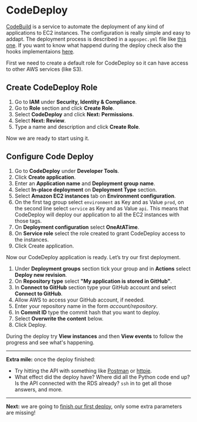 # CodeDeploy

[CodeBuild](http://docs.aws.amazon.com/codedeploy/latest/userguide/welcome.html) is a service to automate the deployment of any kind of applications to EC2 instances. The configuration is really simple and easy to addapt. The deployment process is described in a `appspec.yml` file like [this one](/appspec.yml). If you want to know what happend during the deploy check also the hooks implementaions [here](/infrastructure/aws/codedeploy).

First we need to create a default role for CodeDeploy so it can have access to other AWS services (like S3).

## Create CodeDeploy Role
1. Go to **IAM** under **Security, Identity & Compliance**.
2. Go to **Role** section and click **Create Role**.
3. Select **CodeDeploy** and click **Next: Permissions**.
4. Select **Next: Review**.
5. Type a name and description and click **Create Role**.

Now we are ready to start using it.

##  Configure Code Deploy
1. Go to **CodeDeploy** under **Developer Tools**.
2. Click **Create application**.
3. Enter an **Application name** and **Deployment group name**.
4. Select **In-place deployment** on **Deployment Type** section.
5. Select **Amazon EC2 instances** tab on **Environment configuration**.
6. On the first tag group select `environment` as Key and as Value `prod`, on the second line select `service` as Key and as Value `api`. This means that CodeDeploy will deploy our application to all the EC2 instances with those tags.
7. On **Deployment configuration** select **OneAtATime**.
8. On **Service role** select the role created to grant CodeDeploy access to the instances.
9. Click Create application.

Now our CodeDeploy application is ready. Let’s try our first deployment.

1. Under **Deployment groups** section tick your group and in **Actions** select **Deploy new revision**.
2. On **Repository type** select **"My application is stored in GitHub"**.
3. In **Connect to GitHub** section type your GitHub account and select **Connect to GitHub**.
4. Allow AWS to access your GitHub account, if needed.
5. Enter your repository name in the form _account/repository_.
6. In **Commit ID** type the commit hash that you want to deploy.
7. Select **Overwrite the content** below.
8. Click Deploy.

During the deploy try **View instances** and then **View events** to follow the progress and see what's happening.

---
**Extra mile:** once the deploy finished:

- Try hitting the API with something like [Postman](https://www.getpostman.com/) or [httpie](https://httpie.org/).
- What effect did the deploy have? Where did all the Python code end up? Is the API connected with the RDS already? `ssh` in to get all those answers, and more.

---
**Next:** we are going to [finish our first deploy](/workshop/s3-web-ec2-api-rds/05-finishing-up.md), only some extra parameters are missing!
